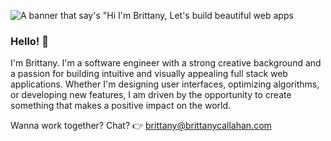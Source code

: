 ![A banner that say's "Hi I'm Brittany, Let's build beautiful web apps](https://i.ibb.co/S6V8X1x/linked-in-banner.png)

### Hello! 👋

I'm Brittany. I'm a software engineer with a strong creative background and a passion for building intuitive and visually appealing full stack web applications. Whether I'm designing user interfaces, optimizing algorithms, or developing new features, I am driven by the opportunity to create something that makes a positive impact on the world.<br>

Wanna work together? Chat? 👉 [brittany@brittanycallahan.com](mailto:brittany@brittanycallahan.com)
